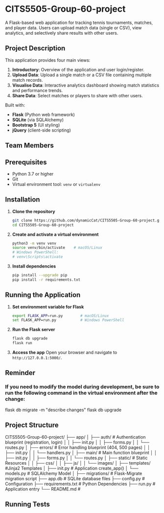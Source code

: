 # CITS5505-Group-60-project

A Flask-based web application for tracking tennis tournaments, matches, and player data. Users can upload match data (single or CSV), view analytics, and selectively share results with other users.

## Project Description

This application provides four main views:

1. **Introductory**: Overview of the application and user login/register.
2. **Upload Data**: Upload a single match or a CSV file containing multiple match records.
3. **Visualise Data**: Interactive analytics dashboard showing match statistics and performance trends.
4. **Share Data**: Select matches or players to share with other users.

Built with:

* **Flask** (Python web framework)
* **SQLite** (via SQLAlchemy)
* **Bootstrap 5** (UI styling)
* **jQuery** (client-side scripting)

## Team Members

## Prerequisites

* Python 3.7 or higher
* Git
* Virtual environment tool: `venv` or `virtualenv`

## Installation

1. **Clone the repository**
   ```bash
   git clone https://github.com/dynamicCat/CITS5505-Group-60-project.git
   cd CITS5505-Group-60-project
   ```
2. **Create and activate a virtual environment**
   ```bash
   python3 -m venv venv
   source venv/bin/activate    # macOS/Linux
   # Windows PowerShell:
   # venv\Scripts\activate
   ```
3. **Install dependencies**
   ```bash
   pip install --upgrade pip
   pip install -r requirements.txt
   ```

## Running the Application

1. **Set environment variable for Flask**
   ```bash
   export FLASK_APP=run.py        # macOS/Linux
   set FLASK_APP=run.py           # Windows PowerShell
   ```
2. **Run the Flask server**
   ```bash
   flask db upgrade
   flask run
   ```
3. **Access the app** Open your browser and navigate to `http://127.0.0.1:5000/`.



## Reminder

### If you need to modify the model during development, be sure to run the following command in the virtual environment after the change:

flask db migrate -m "describe changes"
flask db upgrade


## Project Structure

CITS5505-Group-60-project/
├── app/
│ ├── auth/ # Authentication blueprint (registration, login)
│ │ ├── init.py
│ │ ├── forms.py
│ │ └── routes.py
│ ├── errors/ # Error handling blueprint (404, 500 pages)
│ │ ├── init.py
│ │ └── handlers.py
│ ├── main/ # Main function blueprint
│ │ ├── init.py
│ │ ├── forms.py
│ │ └── routes.py
│ ├── static/ # Static Resources
│ │ ├── css/
│ │ ├── js/
│ │ └── images/
│ ├── templates/ #Jinja2 Templates
│ ├── init.py # Application create_app()
│ └── models.py # SQLAlchemy Model
│
├── migrations/ # Flask-Migrate migration script
├── app.db # SQLite database files
├── config.py # Configuration
├── requirements.txt # Python Dependencies
├── run.py # Application entry
└── README.md #

## Running Tests
